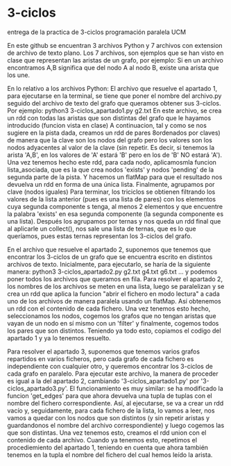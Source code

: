 # 3-ciclos
entrega de la practica de 3-ciclos programación paralela UCM

En este github se encuentran 3 archivos Python y 7 archivos con extension de archivo de texto plano.
Los 7 archivos, son ejemplos que se han visto en clase que representan las aristas de un grafo, por ejemplo:
  Si en un archivo encontramos A,B significa que del nodo A al nodo B, existe una arista que los une.
  
En lo relativo a los archivos Python:
  El archivo que resuelve el apartado 1, para ejecutarse en la terminal, se tiene que poner el nombre del archivo.py seguido del 
  archivo de texto del grafo que queramos obtener sus 3-ciclos. Por ejemplo: python3 3-ciclos_apartado1.py g2.txt
  En este archivo, se crea un rdd con todas las aristas que son distintas del grafo que le hayamos introducido (funcion vista en clase)
  A continuacion, tal y como se nos sugiere en la pista dada, creamos un rdd de pares 8ordenados por claves) de manera que la clave son
  los nodos del grafo pero los valores son los nodos adyacentes al valor de la clave (sin repetir. Es decir, si tenemos la arista 'A,B',
  en los valores de 'A' estará 'B' pero en los de 'B' NO estará 'A').
  Una vez tenemos hecho este rdd, para cada nodo, aplicamosmla funcion lista_asociada, que es la que crea nodos 'exists' y nodos 'pending'
  de la segunda parte de la pista. Y hacemos un flatMap para que el resultado nos devuelva un rdd en forma de una única lista. Finalmente, agrupamos por clave (nodos iguales)
  Para terminar, los triciclos se obtienen filtrando los valores de la lista anterior (pues es una lista de pares) con los elementos cuya segunda componente s tenga, al menos 2 elementos y que encuentre la palabra 'exists' en esa segunda componente (la segunda componente es una lista). Después los agrupamos por ternas y nos queda un rdd final que al aplicarle un collect(), nos sale una lista de ternas, que es lo que queríamos, pues estas ternas representan los 3-ciclos del grafo.
  
  En el archivo que resuelve el apartado 2, suponemos que tenemos que encontrar los 3-ciclos de un grafo que se encuentra escrito
  en distintos archivos de texto. Inicialmente, para ejecutarlo, se haría de la siguiente manera: python3 3-ciclos_apartado2.py g2.txt g4.txt g6.txt ... y podemos poner todos los archivos que queramos en fila.
  Para resolver el apartado 2, los nombres de los archivos se meten en una lista, luego se paralelizan y se crea un rdd que aplica la funcion "abrir el fichero en modo lectura" a cada uno de los archivos de manera paralela usando un flatMap. Así obtenemos un rdd con el contenido de cada fichero.
  Una vez tenemos esto hecho, seleccionamos los nodos, cogemos los grafos que no tengan aristas que vayan de un nodo en sí mismo con un 'filter' y finalmente, cogemos todos los pares que son distintos. Teniendo ya todo esto, copiamos el codigo del apartado 1 y ya lo tenemos resuelto.
  
  Para resolver el apartado 3, suponemos que tenemos varios grafos repartidos en varios ficheros, pero cada grafo de cada fichero es independiente con cualquier otro, y queremos encontrar los 3-ciclos de cada grafo en paralelo. Para ejecutar este archivo, la manera de proceder es igual a la del apartado 2, cambiando '3-ciclos_apartado1.py' por '3-ciclos_apartado3.py'.
  El funcionamiento es muy similar: se ha modificado la funcion 'get_edges' para que ahora devuelva una tupla de tuplas con el nombre del fichero correspondiente. Así, al ejecutarse, se va a crear un rdd vacío y, seguidamente, para cada fichero de la lista, lo vamos a leer, nos vamos a quedar con los nodos que son distintos (y sin repetir aristas y guardandonos el nombre del archivo correspondiente) y luego cogemos las que son distintas.
  Una vez tenemos esto, creamos el rdd union con el contenido de cada archivo. Cuando ya tenemos esto, repetimos el procediemiento del apartado 1, teniendo en cuenta que ahora también tenemos en la tupla el nombre del fichero del cual hemos leído la arista.
